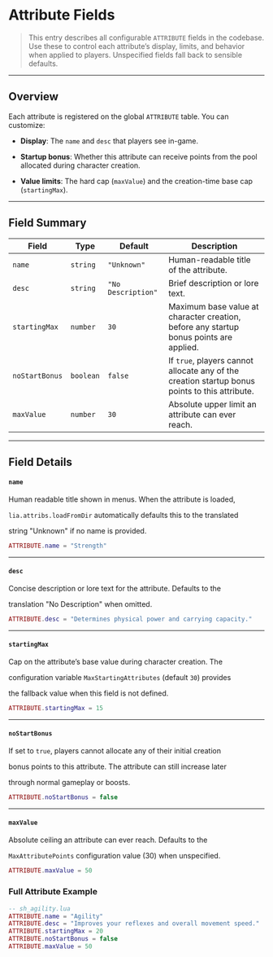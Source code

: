 # Attribute Fields

> This entry describes all configurable `ATTRIBUTE` fields in the codebase. Use these to control each attribute’s display, limits, and behavior when applied to players. Unspecified fields fall back to sensible defaults.

---

## Overview

Each attribute is registered on the global `ATTRIBUTE` table. You can customize:

* **Display**: The `name` and `desc` that players see in-game.

* **Startup bonus**: Whether this attribute can receive points from the pool allocated during character creation.

* **Value limits**: The hard cap (`maxValue`) and the creation-time base cap (`startingMax`).

---

## Field Summary

| Field          | Type      | Default | Description                                                                                    |
| -------------- | --------- | ------- | ---------------------------------------------------------------------------------------------- |
| `name`         | `string`  | `"Unknown"` | Human-readable title of the attribute. |
| `desc`         | `string`  | `"No Description"`  | Brief description or lore text. |
| `startingMax`  | `number`  | `30`    | Maximum base value at character creation, before any startup bonus points are applied. |
| `noStartBonus` | `boolean` | `false` | If `true`, players cannot allocate any of the creation startup bonus points to this attribute. |
| `maxValue`     | `number`  | `30`    | Absolute upper limit an attribute can ever reach. |

---

## Field Details

#### `name`

Human readable title shown in menus. When the attribute is loaded,

`lia.attribs.loadFromDir` automatically defaults this to the translated

string "Unknown" if no name is provided.

```lua
ATTRIBUTE.name = "Strength"
```

---

#### `desc`

Concise description or lore text for the attribute. Defaults to the

translation "No Description" when omitted.

```lua
ATTRIBUTE.desc = "Determines physical power and carrying capacity."
```

---

#### `startingMax`

Cap on the attribute’s base value during character creation. The

configuration variable `MaxStartingAttributes` (default `30`) provides

the fallback value when this field is not defined.

```lua
ATTRIBUTE.startingMax = 15
```

---

#### `noStartBonus`

If set to `true`, players cannot allocate any of their initial creation

bonus points to this attribute. The attribute can still increase later

through normal gameplay or boosts.

```lua
ATTRIBUTE.noStartBonus = false
```

---

#### `maxValue`

Absolute ceiling an attribute can ever reach. Defaults to the

`MaxAttributePoints` configuration value (30) when unspecified.

```lua
ATTRIBUTE.maxValue = 50
```

### Full Attribute Example

```lua
-- sh_agility.lua
ATTRIBUTE.name = "Agility"
ATTRIBUTE.desc = "Improves your reflexes and overall movement speed."
ATTRIBUTE.startingMax = 20
ATTRIBUTE.noStartBonus = false
ATTRIBUTE.maxValue = 50
```

